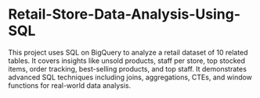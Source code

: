 # Retail-Store-Data-Analysis-Using-SQL
This project uses SQL on BigQuery to analyze a retail dataset of 10 related tables. It covers insights like unsold products, staff per store, top stocked items, order tracking, best-selling products, and top staff. It demonstrates advanced SQL techniques including joins, aggregations, CTEs, and window functions for real-world data analysis.
